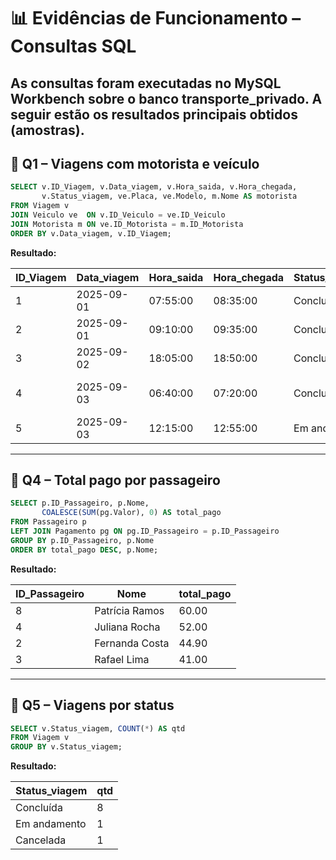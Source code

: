 # 📊 Evidências de Funcionamento – Consultas SQL  

As consultas foram executadas no MySQL Workbench sobre o banco transporte_privado.
A seguir estão os resultados principais obtidos (amostras).
---

## 🔹 Q1 – Viagens com motorista e veículo  

```sql
SELECT v.ID_Viagem, v.Data_viagem, v.Hora_saida, v.Hora_chegada, 
       v.Status_viagem, ve.Placa, ve.Modelo, m.Nome AS motorista
FROM Viagem v
JOIN Veiculo ve  ON v.ID_Veiculo = ve.ID_Veiculo
JOIN Motorista m ON ve.ID_Motorista = m.ID_Motorista
ORDER BY v.Data_viagem, v.ID_Viagem;
```

**Resultado:**  

| ID_Viagem | Data_viagem | Hora_saida | Hora_chegada | Status_viagem | Placa   | Modelo      | Motorista        |
|-----------|-------------|------------|--------------|---------------|---------|-------------|------------------|
| 1         | 2025-09-01  | 07:55:00   | 08:35:00     | Concluída     | RQA2D34 | Corolla GLi | Eduarda Alves    |
| 2         | 2025-09-01  | 09:10:00   | 09:35:00     | Concluída     | PKL8F12 | Onix LT     | David Cordeiro   |
| 3         | 2025-09-02  | 18:05:00   | 18:50:00     | Concluída     | JXY9877 | HB20S       | Guilherme Andrade|
| 4         | 2025-09-03  | 06:40:00   | 07:20:00     | Concluída     | BCA1H55 | Civic EX    | Ana Beatriz Alves|
| 5         | 2025-09-03  | 12:15:00   | 12:55:00     | Em andamento | TUESM90 | Toro        | Icaro de Oliveira|
---

## 🔹 Q4 – Total pago por passageiro  

```sql
SELECT p.ID_Passageiro, p.Nome,
       COALESCE(SUM(pg.Valor), 0) AS total_pago
FROM Passageiro p
LEFT JOIN Pagamento pg ON pg.ID_Passageiro = p.ID_Passageiro
GROUP BY p.ID_Passageiro, p.Nome
ORDER BY total_pago DESC, p.Nome;
```

**Resultado:**  

| ID_Passageiro | Nome             | total_pago |
|---------------|------------------|------------|
| 8             | Patrícia Ramos   | 60.00      |
| 4             | Juliana Rocha    | 52.00      |
| 2             | Fernanda Costa   | 44.90      |
| 3             | Rafael Lima      | 41.00      |

---

## 🔹 Q5 – Viagens por status  

```sql
SELECT v.Status_viagem, COUNT(*) AS qtd
FROM Viagem v
GROUP BY v.Status_viagem;
```

**Resultado:**  

| Status_viagem | qtd |
|---------------|-----|
| Concluída     | 8   |
| Em andamento  | 1   |
| Cancelada     | 1   |